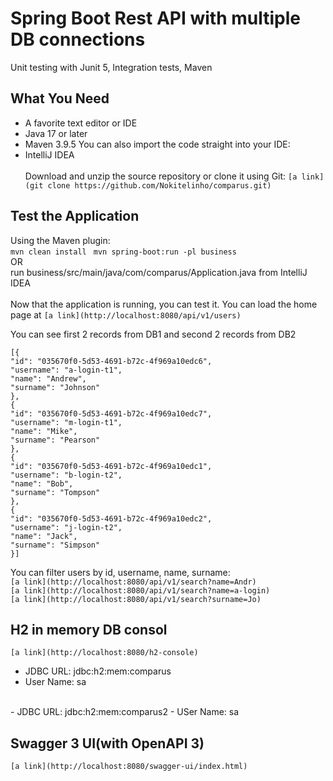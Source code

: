 # Spring Boot Rest API with multiple DB connections
Unit testing with Junit 5, Integration tests, Maven

## What You Need
- A favorite text editor or IDE
- Java 17 or later
- Maven 3.9.5
You can also import the code straight into your IDE:
- IntelliJ IDEA
<br><br>
Download and unzip the source repository or clone it using Git: 
```[a link](git clone https://github.com/Nokitelinho/comparus.git)```

## Test the Application
Using the Maven plugin:<br>
``` mvn clean install ```
``` mvn spring-boot:run -pl business```
<br>OR<br>
run business/src/main/java/com/comparus/Application.java from IntelliJ IDEA
<br><br>
Now that the application is running, you can test it. You can load the home page at 
```[a link](http://localhost:8080/api/v1/users)```

You can see first 2 records from DB1 and second 2 records from DB2
```
[{
"id": "035670f0-5d53-4691-b72c-4f969a10edc6",
"username": "a-login-t1",
"name": "Andrew",
"surname": "Johnson"
},
{
"id": "035670f0-5d53-4691-b72c-4f969a10edc7",
"username": "m-login-t1",
"name": "Mike",
"surname": "Pearson"
},
{
"id": "035670f0-5d53-4691-b72c-4f969a10edc1",
"username": "b-login-t2",
"name": "Bob",
"surname": "Tompson"
},
{
"id": "035670f0-5d53-4691-b72c-4f969a10edc2",
"username": "j-login-t2",
"name": "Jack",
"surname": "Simpson"
}]
```

You can filter users by id, username, name, surname:<br>
``` [a link](http://localhost:8080/api/v1/search?name=Andr) ```<br>
``` [a link](http://localhost:8080/api/v1/search?name=a-login) ```<br>
``` [a link](http://localhost:8080/api/v1/search?surname=Jo) ```

## H2 in memory DB consol
```[a link](http://localhost:8080/h2-console)```
- JDBC URL: jdbc:h2:mem:comparus
- User Name: sa
<br>
- JDBC URL: jdbc:h2:mem:comparus2
- USer Name: sa

## Swagger 3 UI(with OpenAPI 3)

```[a link](http://localhost:8080/swagger-ui/index.html)```
